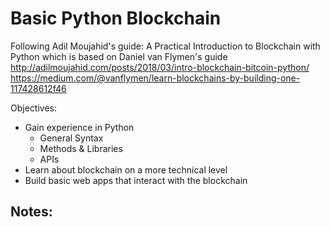# Basic Python Blockchain

Following Adil Moujahid's guide: A Practical Introduction to Blockchain with Python which is based on Daniel van Flymen's guide
    http://adilmoujahid.com/posts/2018/03/intro-blockchain-bitcoin-python/
    https://medium.com/@vanflymen/learn-blockchains-by-building-one-117428612f46
    
Objectives:
- Gain experience in Python
  - General Syntax
  - Methods & Libraries 
  - APIs
- Learn about blockchain on a more technical level
- Build basic web apps that interact with the blockchain

Notes:
-  
